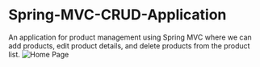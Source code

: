 # Spring-MVC-CRUD-Application
An application for product management using Spring MVC where we can add products, edit product details, and delete products from the product list.
<img src="C:\Users\anami\OneDrive\Desktop\Images\Home Page.png" alt="Home Page" >
